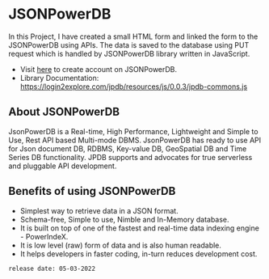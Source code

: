 # JSONPowerDB
In this Project, I have created a small HTML form and linked the form to the JSONPowerDB using APIs. The data is saved to the database using PUT request which is handled by JSONPowerDB library written in JavaScript.
- Visit [here](http://api.login2explore.com:5577/user/jpdb_view.html) to create account on JSONPowerDB.
- Library Documentation: https://login2explore.com/jpdb/resources/js/0.0.3/jpdb-commons.js
## About JSONPowerDB
JsonPowerDB is a Real-time, High Performance, Lightweight and Simple to Use, Rest API based Multi-mode DBMS. JsonPowerDB has ready to use API for Json document DB, RDBMS, Key-value DB, GeoSpatial DB and Time Series DB functionality. JPDB supports and advocates for true serverless and pluggable API development.
## Benefits of using JSONPowerDB
- Simplest way to retrieve data in a JSON format.
- Schema-free, Simple to use, Nimble and In-Memory database.
- It is built on top of one of the fastest and real-time data indexing engine - PowerIndeX.
- It is low level (raw) form of data and is also human readable.
- It helps developers in faster coding, in-turn reduces development cost.

`release date: 05-03-2022`
